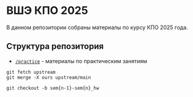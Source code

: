 # ВШЭ КПО 2025

В данном репозитории собраны материалы по курсу КПО 2025 года.

## Структура репозитория

- [`/practice`](./practice) - материалы по практическим занятиям

```
git fetch upstream
git merge -X ours upstream/main
```

```
git checkout -b sem{n-1}-sem{n}_hw
```

